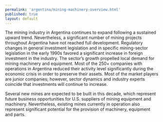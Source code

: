 ```yaml
--- 
permalink: 'argentina/mining-machinery-overview.html' 
published: true 
layout: default
---
```

The mining industry in Argentina continues to expand following a sustained upward trend. Nevertheless, a significant number of mining projects throughout Argentina have not reached full development. Regulatory changes in general investment legislation and in specific mining-sector legislation in the early 1990s favored a significant increase in foreign investment in the industry. The sector’s growth propelled local demand for mining machinery and equipment. Most of the 250+ companies with operations in Argentina reduced their activity level significantly during the economic crisis in order to preserve their assets. Most of the market players are junior companies; however, sector dynamics and industry experts coincide that investments will continue to increase.

Several new mines are expected to be built in this decade, which represent future business opportunities for U.S. suppliers of mining equipment and machinery. Nevertheless, existing mines currently in operation also represent significant potential for the provision of machinery, equipment and parts.
